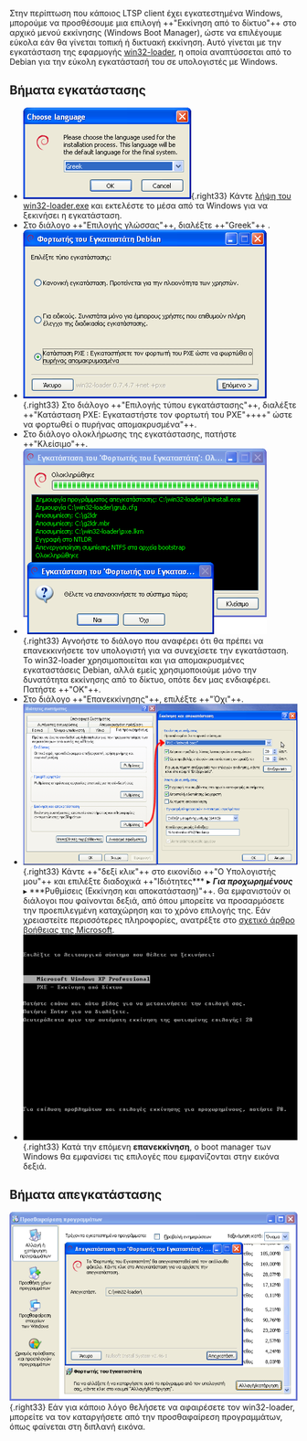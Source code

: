 Στην περίπτωση που κάποιος LTSP client έχει εγκατεστημένα Windows,
μπορούμε να προσθέσουμε μια επιλογή ++"Εκκίνηση από το δίκτυο"++ στο αρχικό μενού εκκίνησης
(Windows Boot Manager), ώστε να επιλέγουμε εύκολα εάν θα γίνεται τοπική
ή δικτυακή εκκίνηση. Αυτό γίνεται με την εγκατάσταση της εφαρμογής
[win32-loader](https://en.wikipedia.org/wiki/Win32-loader), η οποία
αναπτύσσεται από το Debian για την εύκολη εγκατάστασή του σε
υπολογιστές με Windows.

## Βήματα εγκατάστασης

  - ![Win32-loader-language.png](Win32-loader-language.png){.right33}
    Κάντε [λήψη του win32-loader.exe](http://ftp.debian.org/debian/tools/win32-loader/stable/win32-loader.exe)
    και εκτελέστε το μέσα από τα Windows για να ξεκινήσει η εγκατάσταση.
  - Στο διάλογο ++"Επιλογής γλώσσας"++, διαλέξτε ++"Greek"++ .
  - ![Win32-loader-pxe-mode.png](Win32-loader-pxe-mode.png){.right33}
    Στο διάλογο ++"Επιλογής τύπου εγκατάστασης"++, διαλέξτε ++"Κατάσταση PXE: Εγκαταστήστε τον φορτωτή του PXE"++++" ώστε να φορτωθεί ο πυρήνας απομακρυσμένα"++.
  - Στο διάλογο ολοκλήρωσης της εγκατάστασης, πατήστε ++"Κλείσιμο"++.
  - ![Win32-loader-reboot.png](Win32-loader-reboot.png){.right33}
    Αγνοήστε το διάλογο που αναφέρει ότι θα πρέπει να επανεκκινήσετε τον
    υπολογιστή για να συνεχίσετε την εγκατάσταση. Το win32-loader
    χρησιμοποιείται και για απομακρυσμένες εγκαταστάσεις Debian,
    αλλά εμείς χρησιμοποιούμε μόνο την δυνατότητα εκκίνησης από το
    δίκτυο, οπότε δεν μας ενδιαφέρει. Πατήστε ++"ΟΚ"++.
  - Στο διάλογο ++"Επανεκκίνησης"++, επιλέξτε ++"Όχι"++.
  - ![Win32-loader-boot-ini.png](Win32-loader-boot-ini.png){.right33}
    Κάντε ++"δεξί κλικ"++ στο εικονίδιο ++"Ο Υπολογιστής μου"++ και επιλέξτε διαδοχικά
    ++"Ιδιότητες*** ▸ ***Για προχωρημένους*** ▸ ***Ρυθμίσεις (Εκκίνηση και αποκατάσταση)"++.
    Θα εμφανιστούν οι διάλογοι που φαίνονται δεξιά, από όπου μπορείτε να προσαρμόσετε την
    προεπιλεγμένη καταχώρηση και το χρόνο επιλογής της. Εάν
    χρειαστείτε περισσότερες πληροφορίες, ανατρέξτε στο
    [σχετικό άρθρο βοήθειας της Microsoft](http://support.microsoft.com/kb/289022).
  - ![Win32-loader-boot-menu.png](Win32-loader-boot-menu.png){.right33}
    Κατά την επόμενη **επανεκκίνηση**, ο boot manager των Windows θα
    εμφανίσει τις επιλογές που εμφανίζονται στην εικόνα δεξιά.

## Βήματα απεγκατάστασης

![Win32-loader-uninstall.png](Win32-loader-uninstall.png){.right33}
Εάν για κάποιο λόγο θελήσετε να αφαιρέσετε τον win32-loader, μπορείτε να τον
καταργήσετε από την προσθαφαίρεση προγραμμάτων, όπως φαίνεται στη
διπλανή εικόνα.
